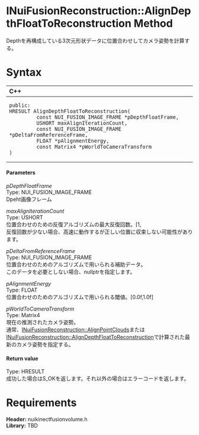INuiFusionReconstruction::AlignDepthFloatToReconstruction Method  
================================================================  

Depthを再構成している3次元形状データに位置合わせしてカメラ姿勢を計算する。 <span id="syntaxSection"></span>

Syntax  
======  

<table>
<colgroup>
<col width="100%" />
</colgroup>
<thead>
<tr class="header">
<th align="left">C++</th>
</tr>
</thead>
<tbody>
<tr class="odd">
<td align="left"><pre><code>public:  
HRESULT AlignDepthFloatToReconstruction(  
         const NUI_FUSION_IMAGE_FRAME *pDepthFloatFrame,  
         USHORT maxAlignIterationCount,  
         const NUI_FUSION_IMAGE_FRAME *pDeltaFromReferenceFrame,  
         FLOAT *pAlignmentEnergy,  
         const Matrix4 *pWorldToCameraTransform  
)</code></pre></td>
</tr>
</tbody>
</table>

<span id="ID4EG"></span>
#### Parameters  

*pDepthFloatFrame*    
Type: NUI\_FUSION\_IMAGE\_FRAME  
Dpeht画像フレーム  

*maxAlignIterationCount*    
Type: USHORT  
位置合わせのための反復アルゴリズムの最大反復回数。[1,  
反復回数が少ない場合、高速に動作するが正しい位置に収束しない可能性があります。  

*pDeltaFromReferenceFrame*    
Type: NUI\_FUSION\_IMAGE\_FRAME  
位置合わせのためのアルゴリズムで用いられる補助データ。  
このデータを必要としない場合、nullptrを指定します。  

*pAlignmentEnergy*    
Type: FLOAT  
位置合わせのためのアルゴリズムで用いられる閾値。[0.0f,1.0f]  

*pWorldToCameraTransform*    
Type: Matrix4  
現在の推測されたカメラ姿勢。  
通常、[INuiFusionReconstruction::AlignPointClouds](AlignPointClouds_Method.md)または[INuiFusionReconstruction::AlignDepthFloatToReconstruction](AlignDepthFloatToReconstru.md)で計算された最新のカメラ姿勢を指定する。  

<span id="ID4EP"></span>
#### Return value  

Type: HRESULT  
成功した場合はS\_OKを返します。それ以外の場合はエラーコードを返します。  

<span id="requirements"></span>

Requirements  
============  

**Header:** nuikinectfusionvolume.h  
**Library:** TBD  



<!--Please do not edit the data in the comment block below.-->
<!--
TOCTitle : AlignDepthFloatToReconstruction Method
RLTitle : INuiFusionReconstruction::AlignDepthFloatToReconstruction Method
KeywordK : AlignDepthFloatToReconstruction method
KeywordK : INuiFusionReconstruction::AlignDepthFloatToReconstruction method
KeywordF : INuiFusionReconstruction::AlignDepthFloatToReconstruction
KeywordF : AlignDepthFloatToReconstruction
KeywordF : Microsoft.Kinect.nuikinectfusionvolume.INuiFusionReconstruction.AlignDepthFloatToReconstruction(NUI_FUSION_IMAGE_FRAME,USHORT,NUI_FUSION_IMAGE_FRAME,FLOAT,Matrix4)
KeywordA : M:Microsoft.Kinect.nuikinectfusionvolume.INuiFusionReconstruction.AlignDepthFloatToReconstruction(NUI_FUSION_IMAGE_FRAME,USHORT,NUI_FUSION_IMAGE_FRAME,FLOAT,Matrix4)
AssetID : M:Microsoft.Kinect.nuikinectfusionvolume.INuiFusionReconstruction.AlignDepthFloatToReconstruction(NUI_FUSION_IMAGE_FRAME,USHORT,NUI_FUSION_IMAGE_FRAME,FLOAT,Matrix4)
Locale : en-us
CommunityContent : 1
APIType : Managed
APILocation : 
APIName : Microsoft.Kinect.nuikinectfusionvolume.INuiFusionReconstruction::AlignDepthFloatToReconstruction
TargetOS : Windows
TopicType : kbSyntax
DevLang : C++
DocSet : K4Wv2
ProjType : K4Wv2Proj
Technology : Kinect for Windows
Product : Kinect for Windows SDK v2
productversion : 20
-->
